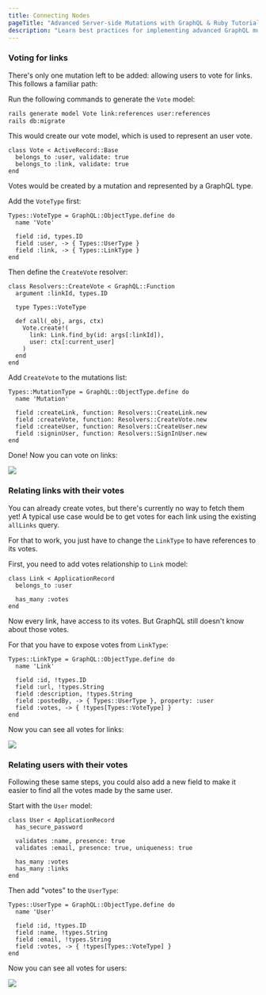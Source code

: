 ```yaml
---
title: Connecting Nodes
pageTitle: "Advanced Server-side Mutations with GraphQL & Ruby Tutorial"
description: "Learn best practices for implementing advanced GraphQL mutations with Ruby and graphql-ruby. You can test your implementation in a GraphiQL Playground."
---
```


### Voting for links

There's only one mutation left to be added: allowing users to vote for links. This follows a familiar path:

<Instruction>

Run the following commands to generate the `Vote` model:

```bash
rails generate model Vote link:references user:references
rails db:migrate
```

</Instruction>


This would create our vote model, which is used to represent an user vote.

```ruby(path=".../graphql-ruby/app/models/vote.rb")
class Vote < ActiveRecord::Base
  belongs_to :user, validate: true
  belongs_to :link, validate: true
end
```

Votes would be created by a mutation and represented by a GraphQL type.

<Instruction>

Add the `VoteType` first:

```ruby(path=".../graphql-ruby/app/graphql/types/vote_type.rb")
Types::VoteType = GraphQL::ObjectType.define do
  name 'Vote'

  field :id, types.ID
  field :user, -> { Types::UserType }
  field :link, -> { Types::LinkType }
end
```

</Instruction>

<Instruction>

Then define the `CreateVote` resolver:

```ruby(path=".../graphql-ruby/app/graphql/resolvers/create_vote.rb")
class Resolvers::CreateVote < GraphQL::Function
  argument :linkId, types.ID

  type Types::VoteType

  def call(_obj, args, ctx)
    Vote.create!(
      link: Link.find_by(id: args[:linkId]),
      user: ctx[:current_user]
    )
  end
end
```

</Instruction>

<Instruction>

Add `CreateVote` to the mutations list:

```ruby(path=".../graphql-ruby/app/graphql/types/mutation_type.rb")
Types::MutationType = GraphQL::ObjectType.define do
  name 'Mutation'

  field :createLink, function: Resolvers::CreateLink.new
  field :createVote, function: Resolvers::CreateVote.new
  field :createUser, function: Resolvers::CreateUser.new
  field :signinUser, function: Resolvers::SignInUser.new
end
```

</Instruction>

Done! Now you can vote on links:

![](http://i.imgur.com/gHIj7ZW.png)

### Relating links with their votes

You can already create votes, but there's currently no way to fetch them yet! A typical use case would be to get votes for each link using the existing `allLinks` query.

For that to work, you just have to change the `LinkType` to have references to its votes.

<Instruction>

First, you need to add votes relationship to `Link` model:

```ruby(path=".../graphql-ruby/app/models/link.rb")
class Link < ApplicationRecord
  belongs_to :user

  has_many :votes
end
```

</Instruction>

Now every link, have access to its votes. But GraphQL still doesn't know about those votes.

<Instruction>

For that you have to expose votes from `LinkType`:

```ruby(path=".../graphql-ruby/app/graphql/types/link_type.rb")
Types::LinkType = GraphQL::ObjectType.define do
  name 'Link'

  field :id, !types.ID
  field :url, !types.String
  field :description, !types.String
  field :postedBy, -> { Types::UserType }, property: :user
  field :votes, -> { !types[Types::VoteType] }
end
```

</Instruction>

Now you can see all votes for links:

![](http://i.imgur.com/ZqezkWV.png)

### Relating users with their votes

Following these same steps, you could also add a new field to make it easier to find all the votes made by the same user.

<Instruction>

Start with the `User` model:

```ruby(path=".../graphql-ruby/app/model/user.rb")
class User < ApplicationRecord
  has_secure_password

  validates :name, presence: true
  validates :email, presence: true, uniqueness: true

  has_many :votes
  has_many :links
end
```

</Instruction>

<Instruction>

Then add "votes" to the `UserType`:

```ruby(path=".../graphql-ruby/app/graphql/types/user_type.rb")
Types::UserType = GraphQL::ObjectType.define do
  name 'User'

  field :id, !types.ID
  field :name, !types.String
  field :email, !types.String
  field :votes, -> { !types[Types::VoteType] }
end
```

</Instruction>

Now you can see all votes for users:

![](http://i.imgur.com/Dhsy92u.png)

